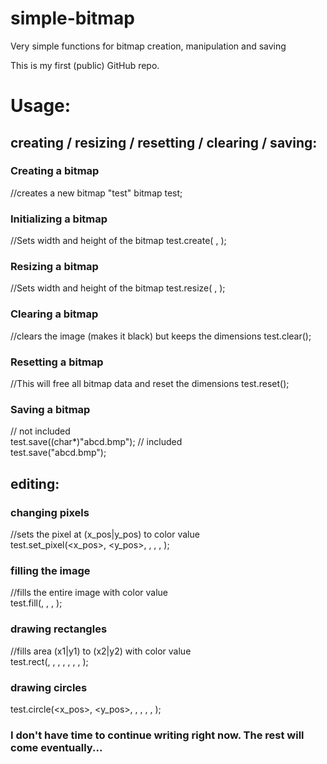 # simple-bitmap
Very simple functions for bitmap creation, manipulation and saving

This is my first (public) GitHub repo.

# Usage:

## creating / resizing / resetting / clearing / saving:

### Creating a bitmap

//creates a new bitmap "test"
bitmap test;


### Initializing a bitmap

//Sets width and height of the bitmap
test.create( <width> , <height> );


### Resizing a bitmap

//Sets width and height of the bitmap
test.resize( <width> , <height> );
  
### Clearing a bitmap
  
//clears the image (makes it black) but keeps the dimensions
test.clear();
  
### Resetting a bitmap

//This will free all bitmap data and reset the dimensions
test.reset();
  
### Saving a bitmap
  
//<string> not included  
test.save((char*)"abcd.bmp");
//<string> included  
test.save("abcd.bmp");          
  

## editing:

### changing pixels
  
//sets the pixel at (x_pos|y_pos) to color value  
test.set_pixel(<x_pos>, <y_pos>, <red>, <green>, <blue>, <alpha>);    
  
### filling the image
  
//fills the entire image with color value  
test.fill(<red>, <green>, <blue>, <alpha>);     
  
### drawing rectangles
  
//fills area (x1|y1) to (x2|y2) with color value  
test.rect(<x1>, <y1>, <x2>, <y2>, <red>, <green>, <blue>, <alpha>);     
  
### drawing circles
  
test.circle(<x_pos>, <y_pos>, <radius>, <red>, <green>, <blue>, <alpha>);

  
### I don't have time to continue writing right now. The rest will come eventually...
